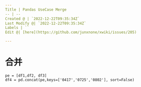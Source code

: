 ```yaml
---
Title | Pandas UseCase Merge
-- | --
Created @ | `2022-12-22T09:35:34Z`
Last Modify @| `2022-12-22T09:35:34Z`
Labels | ``
Edit @| [here](https://github.com/junxnone/xwiki/issues/205)

---
```



# 合并

```
pe = [df1,df2, df3]
df4 = pd.concat(pe,keys=['0417','0725','0802'], sort=False)
```

